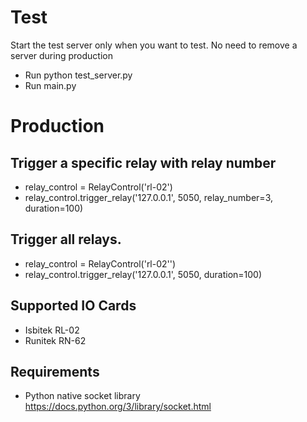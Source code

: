 
# Test
Start the test server only when you want to test. No need to remove a server during production
- Run python test_server.py
- Run main.py

# Production

## Trigger a specific relay with relay number
- relay_control = RelayControl('rl-02')
- relay_control.trigger_relay('127.0.0.1', 5050, relay_number=3, duration=100)

## Trigger all relays.
- relay_control = RelayControl('rl-02'')
- relay_control.trigger_relay('127.0.0.1', 5050, duration=100)

## Supported IO Cards
- Isbitek RL-02
- Runitek RN-62

## Requirements
- Python native socket library
https://docs.python.org/3/library/socket.html

  